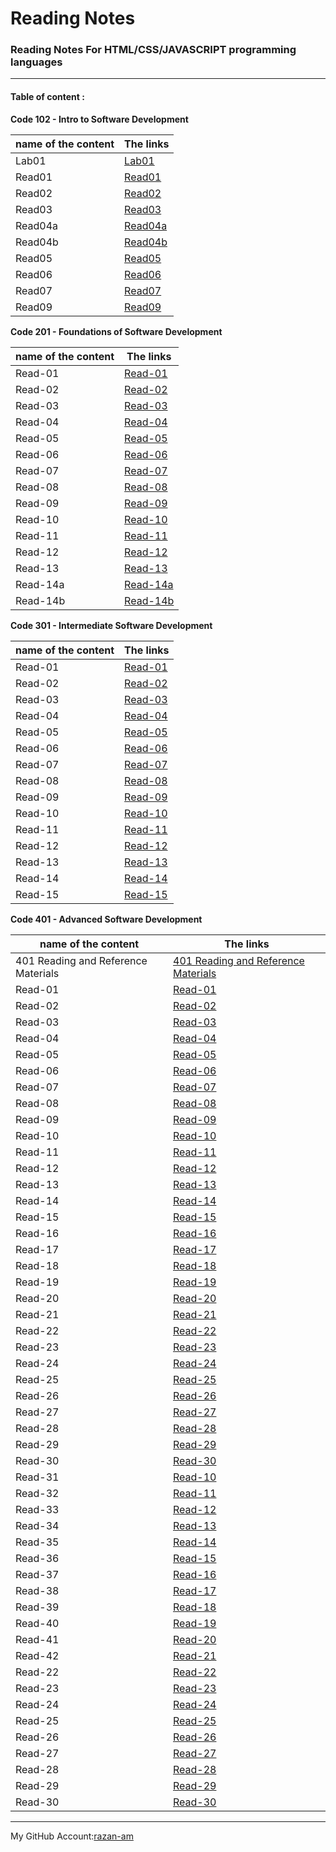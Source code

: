# **Reading Notes**

### **Reading Notes For HTML/CSS/JAVASCRIPT programming languages**
----------------------------------------------------------

#### **Table of content :**


**Code 102 - Intro to Software Development**

| name of the content |                The links      |
| ------------------- |-------------------------------|
|Lab01        |[Lab01](https://razan-am.github.io/reading-notes/Code102/Lab01)|
|Read01       |[Read01](https://razan-am.github.io/reading-notes/Code102/Read:%2001%20-%20Learning%20Markdown)|
|Read02       |[Read02](https://razan-am.github.io/reading-notes/Code102/Read:%2002)|
|Read03       |[Read03](https://razan-am.github.io/reading-notes/Code102/Read:%2003)|
|Read04a      |[Read04a](https://razan-am.github.io/reading-notes/Code102/Read:%2004a)|
|Read04b      |[Read04b](https://razan-am.github.io/reading-notes/Code102/Read:%2004b)|
|Read05       |[Read05](https://razan-am.github.io/reading-notes/Code102/Read:%2005)|
|Read06       |[Read06](https://razan-am.github.io/reading-notes/Code102/Read:%2006)|
|Read07       |[Read07](https://razan-am.github.io/reading-notes/Code102/Read:%2007)|
|Read09       |[Read09](https://razan-am.github.io/reading-notes/Code102/Read:%2009)|


**Code 201 - Foundations of Software Development** 

| name of the content |                The links      |
| ------------------- |-------------------------------|     
|Read-01              |[Read-01](https://razan-am.github.io/reading-notes/Code201/class-01)|
|Read-02              |[Read-02](https://razan-am.github.io/reading-notes/Code201/class-02)|
|Read-03              |[Read-03](https://razan-am.github.io/reading-notes/Read-03)|
|Read-04              |[Read-04](https://razan-am.github.io/reading-notes/Read-04)                   |
|Read-05              |[Read-05](https://razan-am.github.io/reading-notes/Read-05)                   |
|Read-06              |[Read-06](https://razan-am.github.io/reading-notes/Read-06)                   |
|Read-07              |[Read-07](https://razan-am.github.io/reading-notes/Read07)                   |
|Read-08              |[Read-08](https://razan-am.github.io/reading-notes/Read08)                   |
|Read-09              |[Read-09](https://razan-am.github.io/reading-notes/Read09)                   |
|Read-10              |[Read-10](https://razan-am.github.io/reading-notes/Read10)                   |
|Read-11              |[Read-11](https://razan-am.github.io/reading-notes/Read11)                   |
|Read-12              |[Read-12](https://razan-am.github.io/reading-notes/Read12)                   |
|Read-13              |[Read-13](https://razan-am.github.io/reading-notes/Read13)                   |
|Read-14a             |[Read-14a](https://razan-am.github.io/reading-notes/Read14a)                  |
|Read-14b             |[Read-14b](https://razan-am.github.io/reading-notes/Read14b)                  |


**Code 301 - Intermediate Software Development** 

| name of the content |                The links      |
| ------------------- |-------------------------------|     
|Read-01              |[Read-01](https://razan-am.github.io/reading-notes/Code301/Read-01)|
|Read-02              |[Read-02](https://razan-am.github.io/reading-notes/Code301/Read-02)|
|Read-03              |[Read-03](https://razan-am.github.io/reading-notes/Code301/Read-03)|
|Read-04              |[Read-04](https://razan-am.github.io/reading-notes/Code301/Read-04)|
|Read-05              |[Read-05](https://razan-am.github.io/reading-notes/Code301/Read-05)|
|Read-06              |[Read-06](https://razan-am.github.io/reading-notes/Code301/Rread-06)|
|Read-07              |[Read-07](https://razan-am.github.io/reading-notes/Code301/Read-07)|
|Read-08              |[Read-08](https://razan-am.github.io/reading-notes/Code301/Read-08)|
|Read-09              |[Read-09](https://razan-am.github.io/reading-notes/Code301/Read-09)|
|Read-10              |[Read-10](https://razan-am.github.io/reading-notes/Code301/Read10)|
|Read-11              |[Read-11](https://razan-am.github.io/reading-notes/Code301/Read11)|
|Read-12              |[Read-12](https://razan-am.github.io/reading-notes/Code301/Read12)|
|Read-13              |[Read-13](https://razan-am.github.io/reading-notes/Code301/Read13)|
|Read-14              |[Read-14](https://razan-am.github.io/reading-notes/Code301/Read14)|
|Read-15              |[Read-15]()                    |

**Code 401 - Advanced Software Development** 

| name of the content |                The links      |
| ------------------- |-------------------------------|     
|401 Reading and Reference Materials             |[401 Reading and Reference Materials]()|
|Read-01              |[Read-01]()|
|Read-02              |[Read-02]()|
|Read-03              |[Read-03]()|
|Read-04              |[Read-04]()|
|Read-05              |[Read-05]()|
|Read-06              |[Read-06]()|
|Read-07              |[Read-07]()|
|Read-08              |[Read-08]()|
|Read-09              |[Read-09]()|
|Read-10              |[Read-10]()|
|Read-11              |[Read-11]()|
|Read-12              |[Read-12]()|
|Read-13              |[Read-13]()|
|Read-14              |[Read-14]()|
|Read-15              |[Read-15]()|
|Read-16              |[Read-16]()|
|Read-17              |[Read-17]()|
|Read-18              |[Read-18]()|
|Read-19              |[Read-19]()|
|Read-20              |[Read-20]()|
|Read-21              |[Read-21]()|
|Read-22              |[Read-22]()|
|Read-23              |[Read-23]()|
|Read-24              |[Read-24]()|
|Read-25              |[Read-25]()|
|Read-26              |[Read-26]()|
|Read-27              |[Read-27]()|
|Read-28              |[Read-28]()|
|Read-29              |[Read-29]()|
|Read-30              |[Read-30]()|
|Read-31              |[Read-10]()|
|Read-32              |[Read-11]()|
|Read-33              |[Read-12]()|
|Read-34              |[Read-13]()|
|Read-35              |[Read-14]()|
|Read-36              |[Read-15]()|
|Read-37              |[Read-16]()|
|Read-38              |[Read-17]()|
|Read-39              |[Read-18]()|
|Read-40              |[Read-19]()|
|Read-41              |[Read-20]()|
|Read-42              |[Read-21]()|
|Read-22              |[Read-22]()|
|Read-23              |[Read-23]()|
|Read-24              |[Read-24]()|
|Read-25              |[Read-25]()|
|Read-26              |[Read-26]()|
|Read-27              |[Read-27]()|
|Read-28              |[Read-28]()|
|Read-29              |[Read-29]()|
|Read-30              |[Read-30]()|



------------------------------------------------------------------------------------------------------------------------

My GitHub Account:[razan-am](https://github.com/Razan-am/reading-notes)